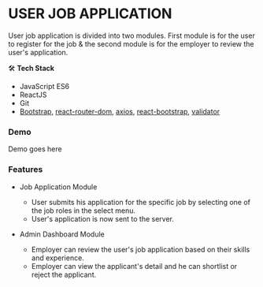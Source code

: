 # USER JOB APPLICATION

User job application is divided into two modules. First module is for the user to register for the job & the second module is for the employer to review the user's application. 

🛠 **Tech Stack**

- JavaScript ES6
- ReactJS
- Git
- [Bootstrap](https://getbootstrap.com/), [react-router-dom](https://v5.reactrouter.com/web/guides/quick-start), [axios](https://www.npmjs.com/package/axios), [react-bootstrap](https://react-bootstrap.github.io/), [validator](https://www.npmjs.com/package/validator)

### Demo
Demo goes here

### Features
 
* Job Application Module
    * User submits his application for the specific job by selecting one of the job roles in the select menu.
    * User's application is now sent to the server. 

* Admin Dashboard Module
    * Employer can review the user's job application based on their skills and experience.
    * Employer can view the applicant's detail and he can shortlist or reject the applicant.